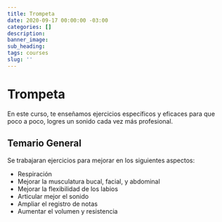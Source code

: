 ```yaml
---
title: Trompeta
date: 2020-09-17 00:00:00 -03:00
categories: []
description:
banner_image:
sub_heading:
tags: courses
slug: ''
---
```


# Trompeta

En este curso, te enseñamos ejercicios específicos y eficaces para que poco a poco, logres un sonido
cada vez más profesional.

## Temario General

Se trabajaran ejercicios para mejorar en los siguientes aspectos:

* Respiración
* Mejorar la musculatura bucal, facial, y abdominal
* Mejorar la flexibilidad de los labios
* Articular mejor el sonido
* Ampliar el registro de notas
* Aumentar el volumen y resistencia
